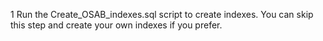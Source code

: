 1 Run the Create_OSAB_indexes.sql script to create indexes.  You can skip this step and create your own indexes if you prefer.